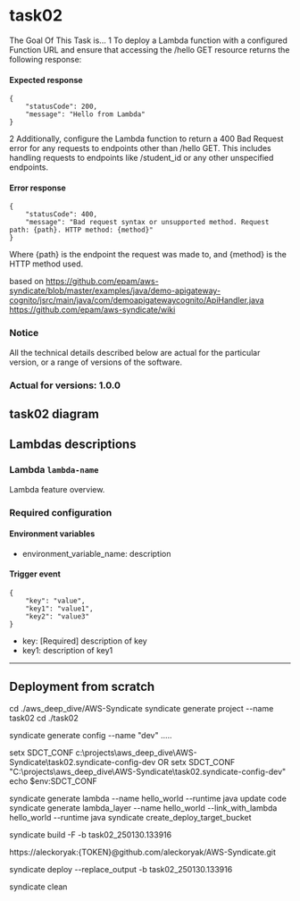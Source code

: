 # task02
The Goal Of This Task is...
1 To deploy a Lambda function with a configured Function URL and ensure that accessing the /hello GET resource returns the following response:
#### Expected response
```buildoutcfg
{
    "statusCode": 200,
    "message": "Hello from Lambda"
}
```
2 Additionally, configure the Lambda function to return a 400 Bad Request error for any requests to endpoints other than /hello GET. This includes handling requests to endpoints like /student_id or any other unspecified endpoints.

#### Error response
```buildoutcfg
{
    "statusCode": 400,
    "message": "Bad request syntax or unsupported method. Request path: {path}. HTTP method: {method}"
}
```
Where {path} is the endpoint the request was made to, and {method} is the HTTP method used.


based on https://github.com/epam/aws-syndicate/blob/master/examples/java/demo-apigateway-cognito/jsrc/main/java/com/demoapigatewaycognito/ApiHandler.java
https://github.com/epam/aws-syndicate/wiki
### Notice
All the technical details described below are actual for the particular
version, or a range of versions of the software.
### Actual for versions: 1.0.0

## task02 diagram

[//]: # (![task02]&#40;pics/task02_diagram.png&#41;)

## Lambdas descriptions

### Lambda `lambda-name`
Lambda feature overview.

### Required configuration
#### Environment variables
* environment_variable_name: description

#### Trigger event
```buildoutcfg
{
    "key": "value",
    "key1": "value1",
    "key2": "value3"
}
```
* key: [Required] description of key
* key1: description of key1


---

## Deployment from scratch
cd ./aws_deep_dive/AWS-Syndicate
syndicate generate project --name task02
cd ./task02

syndicate generate config --name "dev"  .....


setx SDCT_CONF c:\projects\aws_deep_dive\AWS-Syndicate\task02\.syndicate-config-dev
OR
setx SDCT_CONF "C:\projects\aws_deep_dive\AWS-Syndicate\task02\.syndicate-config-dev"
echo $env:SDCT_CONF



syndicate generate lambda --name hello_world  --runtime java
update code
syndicate generate lambda_layer --name hello_world --link_with_lambda hello_world --runtime java
syndicate create_deploy_target_bucket

syndicate build -F -b task02_250130.133916 

https://aleckoryak:{TOKEN}@github.com/aleckoryak/AWS-Syndicate.git

syndicate deploy --replace_output -b task02_250130.133916

syndicate clean

